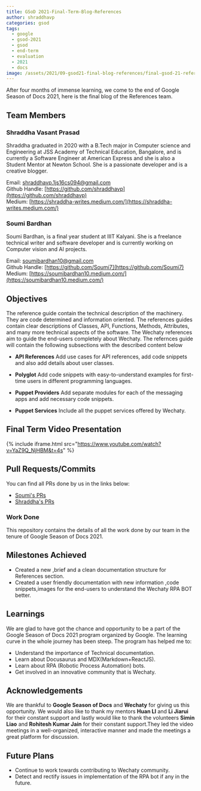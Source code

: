 ```yaml
---
title: GSoD 2021-Final-Term-Blog-References
author: shraddhavp
categories: gsod
tags:
  - google
  - gsod-2021
  - gsod
  - end-term
  - evaluation
  - 2021
  - docs
image: /assets/2021/09-gsod21-final-blog-references/final-gsod-21-references.webp
---
```


After four months of immense learning, we come to the end of Google Season of Docs 2021, here is the final blog of the References team.

## Team Members

### Shraddha Vasant Prasad

Shraddha graduated in 2020 with a B.Tech major in Computer science and Engineering at JSS Academy of Technical Education, Bangalore, and is currently a Software Engineer at American Express and she is also a Student Mentor at Newton School. She is a passionate developer and is a creative blogger.

Email: [shraddhavp.1js16cs094@gmail.com](mailto:shraddhavp.1js16cs094@gmail.com)</br>
Github Handle: [https://github.com/shraddhavp](https://github.com/shraddhavp)</br>
Medium: [https://shraddha-writes.medium.com/](https://shraddha-writes.medium.com/)</br>

### Soumi Bardhan

Soumi Bardhan, is a final year student at IIIT Kalyani. She is a freelance technical writer and software developer and is currently working on Computer vision and AI projects.

Email: [soumibardhan10@gmail.com](mailto:soumibardhan10@gmail.com)</br>
Github Handle: [https://github.com/Soumi7](https://github.com/Soumi7)</br>
Medium: [https://soumibardhan10.medium.com/](https://soumibardhan10.medium.com/)</br>

## Objectives

The reference guide contain the technical description of the machinery. They are code determined and information oriented. The references guides contain clear descriptions of Classes, API, Functions, Methods, Attributes, and many more technical aspects of the software. The Wechaty references aim to guide the end-users completely about Wechaty.
The refernces guide will contain the following subsections with the described content below

* **API References**
Add use cases for API references, add code snippets and also add details about user classes.

* **Polyglot**
Add code snippets with easy-to-understand examples for first-time users in different programming languages.

* **Puppet Providers**
Add separate modules for each of the messaging apps and add necessary code snippets.

* **Puppet Services**
Include all the puppet services offered by Wechaty.

## Final Term Video Presentation

{% include iframe.html src="https://www.youtube.com/watch?v=YaZ9Q_NjHBM&t=4s" %}

## Pull Requests/Commits

You can find all PRs done by us in the links below:

* [Soumi's PRs](https://github.com/wechaty/wechaty.js.org/pulls?q=is%3Apr+author%3Asoumi7)
* [Shraddha's PRs](https://github.com/wechaty/wechaty.js.org/pulls?q=is%3Apr+author%3Ashraddhavp+)

### Work Done

This repository contains the details of all the work done by our team in the tenure of Google Season of Docs 2021.

## Milestones Achieved

* Created a new ,brief and a clean documentation structure for References section.
* Created a user friendly  documentation with new information ,code snippets,images for  the end-users to understand the Wechaty RPA BOT better.

## Learnings

We are glad to have got the chance and opportunity to be a part of the Google Season of Docs 2021 program organized by Google. The learning curve in the whole journey has been steep. The program has helped me to:

* Understand the importance of Technical documentation.
* Learn about Docusaurus and MDX(Markdown+ReactJS).
* Learn about RPA (Robotic Process Automation) bots.
* Get involved in an innovative community that is  Wechaty.

## Acknowledgements

We are thankful to **Google Season of Docs** and **Wechaty** for giving us this opportunity. We would also like to thank my mentors **Huan LI** and **Li Jiarui** for their constant support and  lastly would like to thank the volunteers **Simin Liao** and **Rohitesh Kumar Jain** for their constant support.They led the video meetings in a well-organized, interactive manner and made the meetings a  great platform for discussion.

## Future Plans

* Continue to work towards contributing to Wechaty community.
* Detect and rectify issues in implementation of the RPA bot if any in the future.
